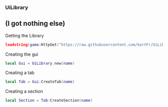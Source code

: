 ### UiLibrary
## (I got nothing else)

Getting the Library
```lua
loadstring(game:HttpGet("https://raw.githubusercontent.com/kartFr/UiLib/main/Main.lua"))()
```

Creating the gui
```lua
local Gui = UiLibrary.new(name)
```


Creating a tab
```lua
local Tab = Gui:CreateTab(name)
```

Creating a section
```lua
local Section = Tab:CreateSection(name)
```
